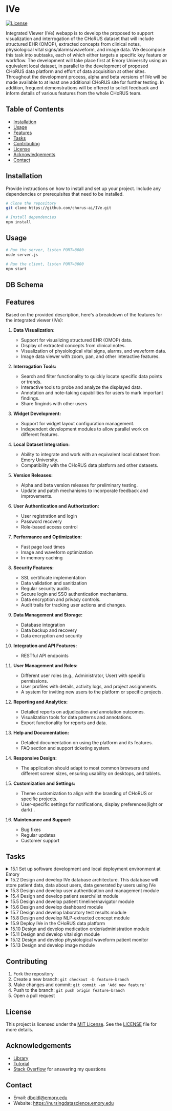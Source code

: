 
# IVe 
[![License](https://img.shields.io/badge/license-MIT-blue.svg)](https://opensource.org/licenses/MIT)

Integrated Viewer (IVe) webapp is to develop the proposed to support visualization and interrogation of the CHoRUS dataset that will include structured EHR (OMOP), extracted concepts from clinical notes, physiological vital signs/alarms/waveform, and image data. We decompose this task into subtasks, each of which either targets a specific key feature or workflow. The development will take place first at Emory University using an equivalent local dataset, in parallel to the development of proposed CHoRUS data platform and effort of data acquisition at other sites.  Throughout the development process, alpha and beta versions of IVe will be made available to at least one additional CHoRUS site for further testing. In addition, frequent demonstrations will be offered to solicit feedback and inform details of various features from the whole CHoRUS team.  

## Table of Contents

- [Installation](#installation)
- [Usage](#usage)
- [Features](#features)
- [Tasks](#tasks)
- [Contributing](#contributing)
- [License](#license)
- [Acknowledgements](#acknowledgements)
- [Contact](#contact)

## Installation

Provide instructions on how to install and set up your project. Include any dependencies or prerequisites that need to be installed.

```bash
# Clone the repository
git clone https://github.com/chorus-ai/IVe.git

# Install dependencies
npm install
```

## Usage

```bash
# Run the server, listen PORT=8080
node server.js 
```

```bash
# Run the client, listen PORT=3000
npm start
```

## DB Schema


## Features

Based on the provided description, here's a breakdown of the features for the integrated viewer (IVe):

1. **Data Visualization:**
   - Support for visualizing structured EHR (OMOP) data.
   - Display of extracted concepts from clinical notes.
   - Visualization of physiological vital signs, alarms, and waveform data.
   - Image data viewer with zoom, pan, and other interactive features.

2. **Interrogation Tools:**
   - Search and filter functionality to quickly locate specific data points or trends.
   - Interactive tools to probe and analyze the displayed data.
   - Annotation and note-taking capabilities for users to mark important findings.
   - Share finginds with other users

3. **Widget Development:**
   - Support for widget layout configuration management. 
   - Independent development modules to allow parallel work on different features.

4. **Local Dataset Integration:**
   - Ability to integrate and work with an equivalent local dataset from Emory University.
   - Compatibility with the CHoRUS data platform and other datasets.

5. **Version Releases:**
   - Alpha and beta version releases for preliminary testing.
   - Update and patch mechanisms to incorporate feedback and improvements.

5. **User Authentication and Authorization:**
   - User registration and login
   - Password recovery
   - Role-based access control

6. **Performance and Optimization:**
   - Fast page load times
   - Image and waveform optimization
   - In-memory caching

7. **Security Features:**
   - SSL certificate implementation
   - Data validation and sanitization
   - Regular security audits
   - Secure login and SSO authentication mechanisms. 
   - Data encryption and privacy controls.
   - Audit trails for tracking user actions and changes.

8. **Data Management and Storage:**
   - Database integration
   - Data backup and recovery
   - Data encryption and security

9. **Integration and API Features:**
   - RESTful API endpoints

11. **User Management and Roles:**
    - Different user roles (e.g., Administrator, User) with specific permissions.
    - User profiles with details, activity logs, and project assignments.
    - A system for inviting new users to the platform or specific projects.

12. **Reporting and Analytics:**
    - Detailed reports on adjudication and annotation outcomes.
    - Visualization tools for data patterns and annotations.
    - Export functionality for reports and data.
   
13. **Help and Documentation:**
    - Detailed documentation on using the platform and its features.
    - FAQ section and support ticketing system.

14. **Responsive Design:**
    - The application should adapt to most common browsers and different screen sizes, ensuring usability on desktops, and  tablets.

15. **Customization and Settings:**
    - Theme customization to align with the branding of CHoRUS or specific projects.
    - User-specific settings for notifications, display preferences(light or dark) .

15. **Maintenance and Support:**
    - Bug fixes
    - Regular updates
    - Customer support


## Tasks 

<details>
    <summary>15.1 Set up software development and local deployment environment at Emory</summary>

- [ ] 15.1.1 Set up the team mangement environment
- [ ] 15.1.2 Set up the development environment
- [ ] 15.1.3 Set up the production environment on Emory AWS Cloud
- [ ] 15.1.4 Set up the DNS and Firewall Rule Exception with Emory IT
- [ ] 15.1.1 Configure cloud environment
- [ ] 15.1.2  Launch Alpha testing and get feedbacks
- [ ] 15.1.3 Document APT with OpenAPI 3.0 Specification and authenticate AP routes
</details>


 <details>
    <summary>15.2 Design and develop IVe database architecture. This database will store patient data, data about users, data generated by users using IVe</summary>

- [ ] 15.2.1 Design and develop table schemes with future expansion in mind
- [ ] 15.2.2 Define relationships and constraints between the tables
- [ ] 15.2.1 Quick prototyping and feedback around clinical data component's user interface it widget-like tiles management
- [ ] 15.2.2 Quick protoyping and feedback around clinical data component's user interface and its widget-like tiles management
</details>

 <details>
    <summary>15.3 Design and develop user authentication and management module</summary>

- [ ] 15.3.1 Setup OAuth 2.0 to secure the REST APIs
- [ ] 15.3.2 Setup Single Sign-on (SSO)
- [ ] 15.3.3 Setup Security Assertion Markup Language (SAML)
- [ ] 15.3.4 Setup one-time codes delivered by email or SMS to handle broken password
- [ ] 15.3.1 Develop front-end UI
- [ ] 15.3.2 Develop back-end logic
</details>

 <details>
    <summary>15.4 Design and develop patient search/list module</summary>

- [ ] 15.4.1 Design a search logic, implement auto-suggest mechanism and ensure lazy-loading on results
- [ ] 15.4.2 Design and develop UI and corresponding filtering options
- [ ] 15.4.1 Develp front-end UI
- [ ] 15.4.2 Develp back-end logic
</details>

<details>
    <summary>15.5 Design and develop patient timeline/navigator module</summary>

- [ ] 15.5.1 Implment back-end services to extract multi model data from database
- [ ] 15.5.2 Design and develop user roles and features
- [ ] 15.5.3 Design and develp UI according to the user role and features
- [ ] 15.5.1 Quick prototyping and feedback around patient search and resulting patient list
- [ ] 15.5.2 Patient search with search history preserved
- [ ] 15.5.3 Setup/develop caching logic in Cloud instance
</details>

<details>
    <summary>15.6 Design and develop dashboard module</summary>

- [ ] 15.6.1 Design and develop independent compents to create, names, edited, persisted, deleted, and shared like widget style dashboard
- [ ] 15.6.2 Design and develop share snapshot of the dashboard to another user to review
- [ ] 15.6.1 Map OMOP alarm data to IVe alarm module and develop back-end services
- [ ] 15.6.2 Map OMOP lab tests data to IVe lab module and develop back-end services
- [ ] 15.6.3 Map OMOP vitals data to IVe vitals module and develop back-end serices
</details>

<details>
    <summary>15.7 Design and develop laboratory test results module</summary>

- [ ] 15.7.1 Design and draft various wireframes
- [ ] 15.7.2 Select the design based on feedback from CHoRUS team
- [ ] 15.7.3 Design options and selection will be recorded on the JIRA page
- [ ] 15.7.4 Implement data retrieval APIs
- [ ] 15.7.5 Implement and release an alpha version
- [ ] 15.7.6 Implement and release a beta version
- [ ] 15.7.7 Implement and release 1.0 version
- [ ] 15.7.8 Maintain and feature expansion
</details>

<details>
    <summary>15.8 Design and develop NLP-extracted concept module</summary>

- [ ] 15.8.1 Prepre clinical concepts form the raw clincial notes and design object relational model in the structured database
- [ ] 15.8.2 Develp notes component in teh client and controller/model in teh server
</details>

 <details>
    <summary>15.9 Deploy IVe in the CHoRUS data platform</summary>

- [ ] 15.9.1 Add embedding in the CHoRUS data platform to redirec to IVe hosting server
</details>

 <details>
    <summary>15.10 Design and develop medication order/administration module</summary>

- [ ] 15.10.1 Perform data element mapping to follow OMOP Common Data Model convention on drug exposure
- [ ] 15.10.2 Perform ETL strategy as more data pouring in
</details>

 <details>
    <summary>15.11 Design and develop vital sign module</summary>

- [ ] 15.11.1 Perform data element mapping to follow OMOP Common Data Model convention using measurement object
- [ ] 15.11.2 Perform ETL strategy as more ata pouringorm ETL strategy as more data pouring in
</details>

 <details>
    <summary>15.12 Design and develop physiological waveform patient monitor</summary>

- [ ] 15.12.1 Perform data element mapping to follow OMOP Common Data Model convention using observation object
- [ ] 15.12.2 Perform ETL strategy as more data pouring in
</details>

 <details>
    <summary>15.13 Design and develop image module</summary>

- [ ] 15.13.1 Custom image table will be designed and developed in the OMOP Common Data Mode
- [ ] 15.13.2 Perform data element mapping to follow OMOP Common data Model convention in the usom image object
</details>

## Contributing

1. Fork the repository
2. Create a new branch: `git checkout -b feature-branch`
3. Make changes and commit: `git commit -am 'Add new feature'`
4. Push to the branch: `git push origin feature-branch`
5. Open a pull request

## License

This project is licensed under the [MIT License](https://opensource.org/licenses/MIT). See the [LICENSE](LICENSE) file for more details.

## Acknowledgements

- [Library](https://link-to-library)
- [Tutorial](https://link-to-tutorial)
- [Stack Overflow](https://stackoverflow.com/) for answering my questions

## Contact

- Email: dboldl@emory.edu
- Website: https://nursingdatascience.emory.edu

